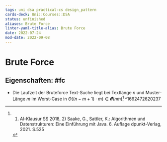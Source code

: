 ```yaml
---
tags: uni dsa practical-cs design_pattern
cards-deck: Uni::Courses::DSA
status: unfinished 
aliases: Brute Force
linter-yaml-title-alias: Brute Force
date: 2022-07-24
mod-date: 2022-09-08
---
```


# Brute Force

## Eigenschaften: #fc
- Die Laufzeit der Bruteforce Text-Suche liegt bei Textlänge $n$ und Muster-Länge $m$ im Worst-Case in $\Theta((n-m+1)\cdot m)\in\mathbfcal{O}(nm)$[^1]
^1662472620237

[^1]: 1) Al-Klausur SS 2018, 2) Saake, G., Sattler, K.: Algorithmen und Datenstrukturen: Eine Einführung mit Java. 6. Auflage dpunkt-Verlag, 2021. S.525
